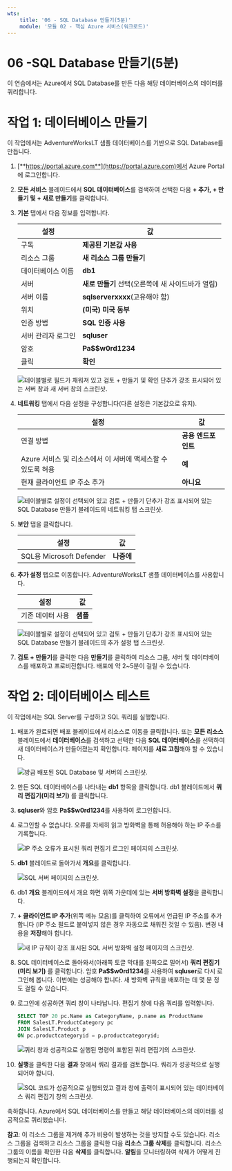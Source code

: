 ```yaml
---
wts:
    title: '06 - SQL Database 만들기(5분)'
    module: '모듈 02 - 핵심 Azure 서비스(워크로드)'
---
```


# 06 -SQL Database 만들기(5분)

이 연습에서는 Azure에서 SQL Database를 만든 다음 해당 데이터베이스의 데이터를 쿼리합니다.

# 작업 1: 데이터베이스 만들기 

이 작업에서는 AdventureWorksLT 샘플 데이터베이스를 기반으로 SQL Database를 만듭니다. 

1. [**https://portal.azure.com**](https://portal.azure.com)에서 Azure Portal에 로그인합니다.

2. **모든 서비스** 블레이드에서 **SQL 데이터베이스**를 검색하여 선택한 다음 **+ 추가, + 만들기 및 + 새로 만들기**를 클릭합니다. 

3. **기본** 탭에서 다음 정보를 입력합니다.  

    | 설정 | 값 | 
    | --- | --- |
    | 구독 | **제공된 기본값 사용** |
    | 리소스 그룹 | **새 리소스 그룹 만들기** |
    | 데이터베이스 이름| **db1** | 
    | 서버 | **새로 만들기** 선택(오른쪽에 새 사이드바가 열림)|
    | 서버 이름 | **sqlserverxxxx**(고유해야 함) | 
    | 위치 | **(미국) 미국 동부** |
    | 인증 방법 | **SQL 인증 사용** |
    | 서버 관리자 로그인 | **sqluser** |
    | 암호 | **Pa$$w0rd1234** |
    | 클릭  | **확인** |

   ![테이블별로 필드가 채워져 있고 검토 + 만들기 및 확인 단추가 강조 표시되어 있는 서버 창과 새 서버 창의 스크린샷.](../images/0501.png)

4. **네트워킹** 탭에서 다음 설정을 구성합니다(다른 설정은 기본값으로 유지). 

    | 설정 | 값 | 
    | --- | --- |
    | 연결 방법 | **공용 엔드포인트** |    
    | Azure 서비스 및 리소스에서 이 서버에 액세스할 수 있도록 허용 | **예** |
    | 현재 클라이언트 IP 주소 추가 | **아니요** |
    
   ![테이블별로 설정이 선택되어 있고 검토 + 만들기 단추가 강조 표시되어 있는 SQL Database 만들기 블레이드의 네트워킹 탭 스크린샷.](../images/0501b.png)

5. **보안** 탭을 클릭합니다. 

    | 설정 | 값 | 
    | --- | --- |
    | SQL용 Microsoft Defender| **나중에** |
    
6. **추가 설정** 탭으로 이동합니다. AdventureWorksLT 샘플 데이터베이스를 사용합니다.

    | 설정 | 값 | 
    | --- | --- |
    | 기존 데이터 사용 | **샘플** |

    ![테이블별로 설정이 선택되어 있고 검토 + 만들기 단추가 강조 표시되어 있는 SQL Database 만들기 블레이드의 추가 설정 탭 스크린샷.](../images/0501c.png)

7. **검토 + 만들기**를 클릭한 다음 **만들기**를 클릭하여 리소스 그룹, 서버 및 데이터베이스를 배포하고 프로비전합니다. 배포에 약 2~5분이 걸릴 수 있습니다.


# 작업 2: 데이터베이스 테스트

이 작업에서는 SQL Server를 구성하고 SQL 쿼리를 실행합니다. 

1. 배포가 완료되면 배포 블레이드에서 리소스로 이동을 클릭합니다. 또는 **모든 리소스** 블레이드에서 **데이터베이스**를 검색하고 선택한 다음 **SQL 데이터베이스**를 선택하여 새 데이터베이스가 만들어졌는지 확인합니다. 페이지를 **새로 고침**해야 할 수 있습니다.

    ![방금 배포된 SQL Database 및 서버의 스크린샷.](../images/0502.png)

2. 만든 SQL 데이터베이스를 나타내는 **db1** 항목을 클릭합니다. db1 블레이드에서 **쿼리 편집기(미리 보기)** 를 클릭합니다.

3. **sqluser**와 암호 **Pa$$w0rd1234**를 사용하여 로그인합니다.

4. 로그인할 수 없습니다. 오류를 자세히 읽고 방화벽을 통해 허용해야 하는 IP 주소를 기록합니다. 

    ![IP 주소 오류가 표시된 쿼리 편집기 로그인 페이지의 스크린샷.](../images/0503.png)

5. **db1** 블레이드로 돌아가서 **개요**를 클릭합니다. 

    ![SQL 서버 페이지의 스크린샷.](../images/0504.png)

6. db1 **개요** 블레이드에서 개요 화면 위쪽 가운데에 있는 **서버 방화벽 설정**을 클릭합니다.

7. **+ 클라이언트 IP 추가**(위쪽 메뉴 모음)를 클릭하여 오류에서 언급된 IP 주소를 추가합니다 (IP 주소 필드로 붙여넣지 않은 경우 자동으로 채워진 것일 수 있음). 변경 내용을 **저장**해야 합니다. 

    ![새 IP 규칙이 강조 표시된 SQL 서버 방화벽 설정 페이지의 스크린샷.](../images/0506.png)

8. SQL 데이터베이스로 돌아와서(아래쪽 토글 막대를 왼쪽으로 밀어서) **쿼리 편집기(미리 보기)** 를 클릭합니다. 암호 **Pa$$w0rd1234**를 사용하여 **sqluser**로 다시 로그인해 봅니다. 이번에는 성공해야 합니다. 새 방화벽 규칙을 배포하는 데 몇 분 정도 걸릴 수 있습니다. 

9. 로그인에 성공하면 쿼리 창이 나타납니다. 편집기 창에 다음 쿼리를 입력합니다. 

    ```SQL
    SELECT TOP 20 pc.Name as CategoryName, p.name as ProductName
    FROM SalesLT.ProductCategory pc
    JOIN SalesLT.Product p
    ON pc.productcategoryid = p.productcategoryid;
    ```

    ![쿼리 창과 성공적으로 실행된 명령이 포함된 쿼리 편집기의 스크린샷.](../images/0507.png)

10. **실행**을 클릭한 다음 **결과** 창에서 쿼리 결과를 검토합니다. 쿼리가 성공적으로 실행되어야 합니다.

    ![SQL 코드가 성공적으로 실행되었고 결과 창에 출력이 표시되어 있는 데이터베이스 쿼리 편집기 창의 스크린샷.](../images/0508.png)

축하합니다. Azure에서 SQL 데이터베이스를 만들고 해당 데이터베이스의 데이터를 성공적으로 쿼리했습니다.

**참고**: 이 리소스 그룹을 제거해 추가 비용이 발생하는 것을 방지할 수도 있습니다. 리소스 그룹을 검색하고 리소스 그룹을 클릭한 다음 **리소스 그룹 삭제**를 클릭합니다. 리소스 그룹의 이름을 확인한 다음 **삭제**를 클릭합니다. **알림**을 모니터링하여 삭제가 어떻게 진행되는지 확인합니다.
